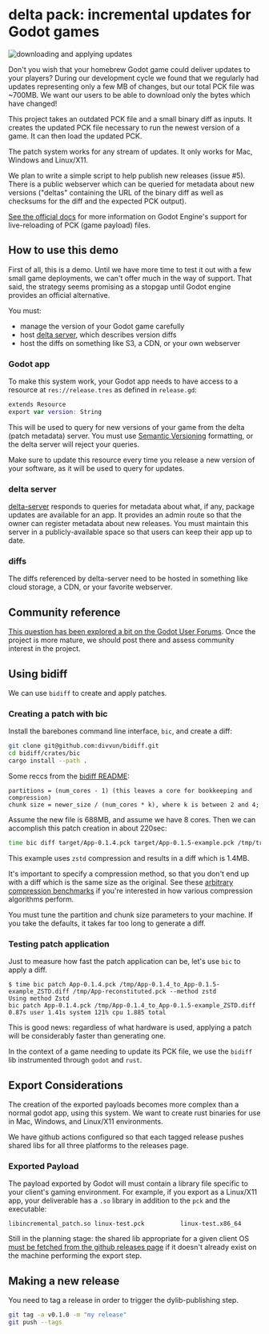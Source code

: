 # delta pack: incremental updates for Godot games

![downloading and applying updates](https://user-images.githubusercontent.com/38859656/103387434-c9408080-4ad1-11eb-9249-f7d2d14b8abb.gif)

Don't you wish that your homebrew Godot game could deliver updates to your players? During our development cycle we found that we regularly had updates representing only a few MB of changes, but our total PCK file was ~700MB. We want our users to be able to download only the bytes which have changed!

This project takes an outdated PCK file and a small binary diff as inputs. It creates the updated PCK file necessary to run the newest version of a game. It can then load the updated PCK.

The patch system works for any stream of updates. It only works for Mac, Windows and Linux/X11.

We plan to write a simple script to help publish new releases (issue #5). There is a public webserver which can be queried for metadata about new versions ("deltas" containing the URL of the binary diff as well as checksums for the diff and the expected PCK output).

[See the official docs](https://godot-es-docs.readthedocs.io/en/latest/getting_started/workflow/export/exporting_pcks.html) for more information on Godot Engine's support for live-reloading of PCK (game payload) files.

## How to use this demo

First of all, this is a demo. Until we have more time to test it out with a few small game deployments, we can't offer much in the way of support. That said, the strategy seems promising as a stopgap until Godot engine provides an official alternative.

You must:

- manage the version of your Godot game carefully
- host [delta server](./delta-server), which describes version diffs
- host the diffs on something like S3, a CDN, or your own webserver

### Godot app

To make this system work, your Godot app needs to have access to a resource at `res://release.tres` as defined in `release.gd`:

```swift
extends Resource
export var version: String
```

This will be used to query for new versions of your game from the delta (patch metadata) server. You must use [Semantic Versioning](https://semver.org) formatting, or the delta server will reject your queries.

Make sure to update this resource every time you release a new version of your software, as it will be used to query for updates.

### delta server

[delta-server](./delta-server) responds to queries for metadata about what, if any, package updates are available for an app. It provides an admin route so that the owner can register metadata about new releases. You must maintain this server in a publicly-available space so that users can keep their app up to date.

### diffs

The diffs referenced by delta-server need to be hosted in something like cloud storage, a CDN, or your favorite webserver.

## Community reference

[This question has been explored a bit on the Godot User Forums](https://godotengine.org/qa/23165/can-we-hot-update-gdscript). Once the project is more mature, we should post there and assess community interest in the project.

## Using bidiff

We can use `bidiff` to create and apply patches.

### Creating a patch with bic

Install the barebones command line interface, `bic`, and create a diff:

```sh
git clone git@github.com:divvun/bidiff.git
cd bidiff/crates/bic
cargo install --path .
```

Some reccs from the [bidiff README](https://github.com/divvun/bidiff#what-makes-bidiff-different):

```text
partitions = (num_cores - 1) (this leaves a core for bookkeeping and compression)
chunk size = newer_size / (num_cores * k), where k is between 2 and 4;
```

Assume the new file is 688MB, and assume we have 8 cores. Then we can accomplish this patch creation in about 220sec:

```sh
time bic diff target/App-0.1.4.pck target/App-0.1.5-example.pck /tmp/tryagain-bidiff.diff --sort-partitions 7 --scan-chunk-size 28666666 --method zstd
```

This example uses `zstd` compression and results in a diff which is 1.4MB.

It's important to specify a compression method, so that you don't end up with a diff which is the same size as the original. See these [arbitrary compression benchmarks](https://quixdb.github.io/squash-benchmark/#results) if you're interested in how various compression algorithms perform.

You must tune the partition and chunk size parameters to your machine. If you take the defaults, it takes far too long to generate a diff.

### Testing patch application

Just to measure how fast the patch application can be, let's use `bic` to apply a diff.

```text
$ time bic patch App-0.1.4.pck /tmp/App-0.1.4_to_App-0.1.5-example_ZSTD.diff /tmp/App-reconstituted.pck --method zstd
Using method Zstd
bic patch App-0.1.4.pck /tmp/App-0.1.4_to_App-0.1.5-example_ZSTD.diff    0.87s user 1.41s system 121% cpu 1.885 total
```

This is good news: regardless of what hardware is used, applying a patch will be considerably faster than generating one.

In the context of a game needing to update its PCK file, we use the `bidiff` lib instrumented through `godot` and `rust`.

## Export Considerations

The creation of the exported payloads becomes more complex than a normal godot app, using this system. We want to create rust binaries for use in Mac, Windows, and Linux/X11 environments.

We have github actions configured so that each tagged release pushes shared libs for all three platforms to the releases page.

### Exported Payload

The payload exported by Godot will must contain a library file specific to your client's gaming environment. For example, if you export as a Linux/X11 app, your deliverable has a `.so` library in addition to the `pck` and the executable:

```text
libincremental_patch.so linux-test.pck          linux-test.x86_64
```

Still in the planning stage: the shared lib appropriate for a given client OS [must be fetched from the github releases page](https://github.com/Terkwood/delta-pack/issues/5) if it doesn't already exist on the machine performing the export step.

## Making a new release

You need to tag a release in order to trigger the dylib-publishing step.

```sh
git tag -a v0.1.0 -m "my release"
git push --tags
```
